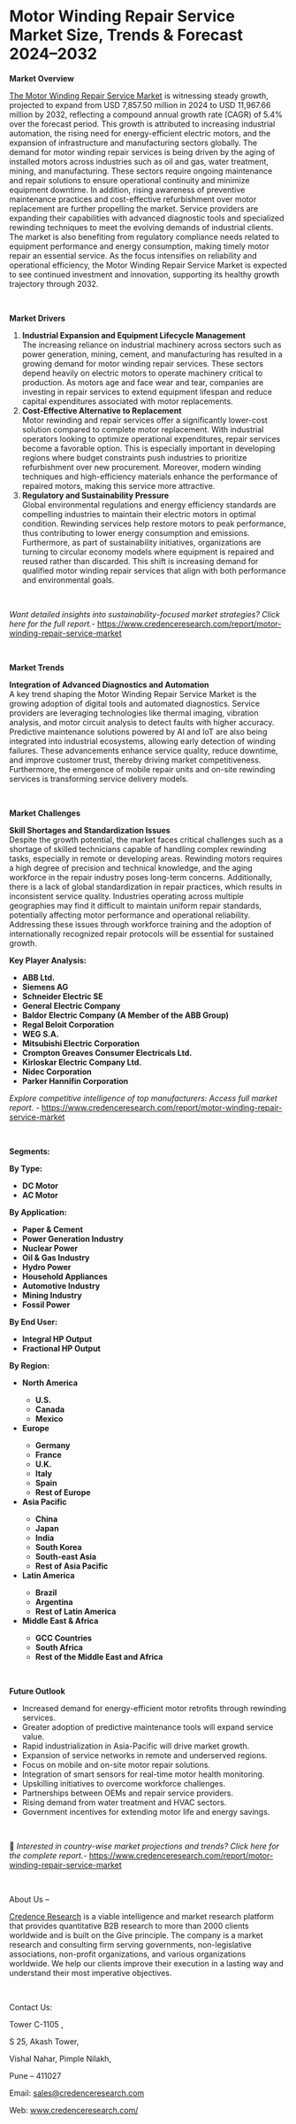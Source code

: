 # Motor Winding Repair Service Market Size, Trends & Forecast 2024–2032


<p><strong>Market Overview</strong></p>
<p><a href="https://www.credenceresearch.com/report/motor-winding-repair-service-market">The Motor Winding Repair Service Market</a> is witnessing steady growth, projected to expand from USD 7,857.50 million in 2024 to USD 11,967.66 million by 2032, reflecting a compound annual growth rate (CAGR) of 5.4% over the forecast period. This growth is attributed to increasing industrial automation, the rising need for energy-efficient electric motors, and the expansion of infrastructure and manufacturing sectors globally. The demand for motor winding repair services is being driven by the aging of installed motors across industries such as oil and gas, water treatment, mining, and manufacturing. These sectors require ongoing maintenance and repair solutions to ensure operational continuity and minimize equipment downtime. In addition, rising awareness of preventive maintenance practices and cost-effective refurbishment over motor replacement are further propelling the market. Service providers are expanding their capabilities with advanced diagnostic tools and specialized rewinding techniques to meet the evolving demands of industrial clients. The market is also benefiting from regulatory compliance needs related to equipment performance and energy consumption, making timely motor repair an essential service. As the focus intensifies on reliability and operational efficiency, the Motor Winding Repair Service Market is expected to see continued investment and innovation, supporting its healthy growth trajectory through 2032.</p>
<p><strong>&nbsp;</strong></p>
<p><strong>Market Drivers</strong></p>
<ol>
<li><strong> Industrial Expansion and Equipment Lifecycle Management</strong><br /> The increasing reliance on industrial machinery across sectors such as power generation, mining, cement, and manufacturing has resulted in a growing demand for motor winding repair services. These sectors depend heavily on electric motors to operate machinery critical to production. As motors age and face wear and tear, companies are investing in repair services to extend equipment lifespan and reduce capital expenditures associated with motor replacements.</li>
<li><strong> Cost-Effective Alternative to Replacement</strong><br /> Motor rewinding and repair services offer a significantly lower-cost solution compared to complete motor replacement. With industrial operators looking to optimize operational expenditures, repair services become a favorable option. This is especially important in developing regions where budget constraints push industries to prioritize refurbishment over new procurement. Moreover, modern winding techniques and high-efficiency materials enhance the performance of repaired motors, making this service more attractive.</li>
<li><strong> Regulatory and Sustainability Pressure</strong><br /> Global environmental regulations and energy efficiency standards are compelling industries to maintain their electric motors in optimal condition. Rewinding services help restore motors to peak performance, thus contributing to lower energy consumption and emissions. Furthermore, as part of sustainability initiatives, organizations are turning to circular economy models where equipment is repaired and reused rather than discarded. This shift is increasing demand for qualified motor winding repair services that align with both performance and environmental goals.</li>
</ol>
<p><strong>&nbsp;</strong></p>
<p><em>Want detailed insights into sustainability-focused market strategies? Click here for the full report.- </em><a href="https://www.credenceresearch.com/report/motor-winding-repair-service-market">https://www.credenceresearch.com/report/motor-winding-repair-service-market</a></p>
<p>&nbsp;</p>
<p><strong>Market Trends</strong></p>
<p><strong>Integration of Advanced Diagnostics and Automation</strong><br /> A key trend shaping the Motor Winding Repair Service Market is the growing adoption of digital tools and automated diagnostics. Service providers are leveraging technologies like thermal imaging, vibration analysis, and motor circuit analysis to detect faults with higher accuracy. Predictive maintenance solutions powered by AI and IoT are also being integrated into industrial ecosystems, allowing early detection of winding failures. These advancements enhance service quality, reduce downtime, and improve customer trust, thereby driving market competitiveness. Furthermore, the emergence of mobile repair units and on-site rewinding services is transforming service delivery models.</p>
<p>&nbsp;</p>
<p><strong>Market Challenges</strong></p>
<p><strong>Skill Shortages and Standardization Issues</strong><br /> Despite the growth potential, the market faces critical challenges such as a shortage of skilled technicians capable of handling complex rewinding tasks, especially in remote or developing areas. Rewinding motors requires a high degree of precision and technical knowledge, and the aging workforce in the repair industry poses long-term concerns. Additionally, there is a lack of global standardization in repair practices, which results in inconsistent service quality. Industries operating across multiple geographies may find it difficult to maintain uniform repair standards, potentially affecting motor performance and operational reliability. Addressing these issues through workforce training and the adoption of internationally recognized repair protocols will be essential for sustained growth.</p>
<p><strong>Key Player Analysis:</strong></p>
<ul>
<li><strong>ABB Ltd.</strong></li>
<li><strong>Siemens AG</strong></li>
<li><strong>Schneider Electric SE</strong></li>
<li><strong>General Electric Company</strong></li>
<li><strong>Baldor Electric Company (A Member of the ABB Group)</strong></li>
<li><strong>Regal Beloit Corporation</strong></li>
<li><strong>WEG S.A.</strong></li>
<li><strong>Mitsubishi Electric Corporation</strong></li>
<li><strong>Crompton Greaves Consumer Electricals Ltd.</strong></li>
<li><strong>Kirloskar Electric Company Ltd.</strong></li>
<li><strong>Nidec Corporation</strong></li>
<li><strong>Parker Hannifin Corporation</strong></li>
</ul>
<p><em>Explore competitive intelligence of top manufacturers: Access full market report. - </em><a href="https://www.credenceresearch.com/report/motor-winding-repair-service-market">https://www.credenceresearch.com/report/motor-winding-repair-service-market</a></p>
<p>&nbsp;</p>
<p><strong>Segments:</strong></p>
<p><strong>By Type:</strong></p>
<ul>
<li><strong>DC Motor</strong></li>
<li><strong>AC Motor</strong></li>
</ul>
<p><strong>By Application:</strong></p>
<ul>
<li><strong>Paper &amp; Cement</strong></li>
<li><strong>Power Generation Industry</strong></li>
<li><strong>Nuclear Power</strong></li>
<li><strong>Oil &amp; Gas Industry</strong></li>
<li><strong>Hydro Power</strong></li>
<li><strong>Household Appliances</strong></li>
<li><strong>Automotive Industry</strong></li>
<li><strong>Mining Industry</strong></li>
<li><strong>Fossil Power</strong></li>
</ul>
<p><strong>By End User:</strong></p>
<ul>
<li><strong>Integral HP Output</strong></li>
<li><strong>Fractional HP Output</strong></li>
</ul>
<p><strong>By Region:</strong></p>
<ul>
<li><strong>North America</strong></li>
<ul>
<li><strong>U.S.</strong></li>
<li><strong>Canada</strong></li>
<li><strong>Mexico</strong></li>
</ul>
<li><strong>Europe</strong></li>
<ul>
<li><strong>Germany</strong></li>
<li><strong>France</strong></li>
<li><strong>U.K.</strong></li>
<li><strong>Italy</strong></li>
<li><strong>Spain</strong></li>
<li><strong>Rest of Europe</strong></li>
</ul>
<li><strong>Asia Pacific</strong></li>
<ul>
<li><strong>China</strong></li>
<li><strong>Japan</strong></li>
<li><strong>India</strong></li>
<li><strong>South Korea</strong></li>
<li><strong>South-east Asia</strong></li>
<li><strong>Rest of Asia Pacific</strong></li>
</ul>
<li><strong>Latin America</strong></li>
<ul>
<li><strong>Brazil</strong></li>
<li><strong>Argentina</strong></li>
<li><strong>Rest of Latin America</strong></li>
</ul>
<li><strong>Middle East &amp; Africa</strong></li>
<ul>
<li><strong>GCC Countries</strong></li>
<li><strong>South Africa</strong></li>
<li><strong>Rest of the Middle East and Africa</strong></li>
</ul>
</ul>
<p>&nbsp;</p>
<p><strong>Future Outlook </strong></p>
<ul>
<li>Increased demand for energy-efficient motor retrofits through rewinding services.</li>
<li>Greater adoption of predictive maintenance tools will expand service value.</li>
<li>Rapid industrialization in Asia-Pacific will drive market growth.</li>
<li>Expansion of service networks in remote and underserved regions.</li>
<li>Focus on mobile and on-site motor repair solutions.</li>
<li>Integration of smart sensors for real-time motor health monitoring.</li>
<li>Upskilling initiatives to overcome workforce challenges.</li>
<li>Partnerships between OEMs and repair service providers.</li>
<li>Rising demand from water treatment and HVAC sectors.</li>
<li>Government incentives for extending motor life and energy savings.</li>
</ul>
<p>&nbsp;</p>
<p>📌 <em>Interested in country-wise market projections and trends? Click here for the complete report.- </em><a href="https://www.credenceresearch.com/report/motor-winding-repair-service-market">https://www.credenceresearch.com/report/motor-winding-repair-service-market</a></p>
<p>&nbsp;</p>
<p>About Us &ndash;</p>
<p><a href="https://www.credenceresearch.com/">Credence Research</a> is a viable intelligence and market research platform that provides quantitative B2B research to more than 2000 clients worldwide and is built on the Give principle. The company is a market research and consulting firm serving governments, non-legislative associations, non-profit organizations, and various organizations worldwide. We help our clients improve their execution in a lasting way and understand their most imperative objectives.</p>
<p>&nbsp;</p>
<p>Contact Us:</p>
<p>Tower C-1105 ,</p>
<p>S 25, Akash Tower,</p>
<p>Vishal Nahar, Pimple Nilakh,</p>
<p>Pune &ndash; 411027</p>
<p>Email: <a href="mailto:sales@credenceresearch.com">sales@credenceresearch.com</a></p>
<p>Web: <a href="http://www.credenceresearch.com/">www.credenceresearch.com/</a></p>
